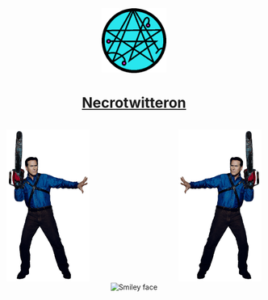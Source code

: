 <div align="center">
  <a href="https://github.com/polsala/Necrotwitteron"><img src="docs/img/necrotwitteron.png" alt="Pol Sala" height="128"></a>
  <br>
  <h1><a href="https://github.com/polsala/Necrotwitteron">Necrotwitteron</a></h1>
  <br>
</div>


<div align="left">
  <img src="docs/img/ash.png" alt="Smiley face" height="300">

  <img src="docs/img/ashinv.png" alt="Smiley face" height="300" align="right">
</div>


<div align="center">
  <img src="https://media3.giphy.com/media/UuSjGbNiwM9229o0d0/source.gif" alt="Smiley face" height="300">
</div>
